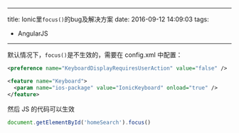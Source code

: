 ----
title: Ionic里`focus()`的bug及解决方案
date: 2016-09-12 14:09:03
tags:
- AngularJS
----
默认情况下，`focus()`是不生效的，需要在 config.xml 中配置：
```xml
<preference name="KeyboardDisplayRequiresUserAction" value="false" />

<feature name="Keyboard">
  <param name="ios-package" value="IonicKeyboard" onload="true" />
</feature>
```

然后 JS 的代码可以生效
```js
document.getElementById('homeSearch').focus()
```
